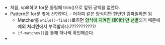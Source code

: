 - 처음, split하고 for문 돌릴때 trim()으로 앞뒤 공백을 없앤다.
- Pattern은 for문 밖에 선언한다. - 어차피 같은 양식이면 한번만 컴파일하면 됨
	- Matcher를 `while()-find()`로하면 <mark style="background: #BBFABBA6;">양식에 지켜진 데이터 만 선별</mark>되기 때문에 예외 처리면에서 부적합하다.???????????/
	- `if-matches()`를 통해 하나씩 확인해준다.
- 